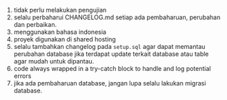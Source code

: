 1. tidak perlu melakukan pengujian
4. selalu perbaharui CHANGELOG.md setiap ada pembaharuan, perubahan dan perbaikan.
5. menggunakan bahasa indonesia
6. proyek digunakan di shared hosting
7. selalu tambahkan changelog pada `setup.sql` agar dapat memantau perubahan database jika terdapat update terkait database atau table agar mudah untuk dipantau.
8. code always wrapped in a try-catch block to handle and log potential errors
9. jika ada pembaharuan database, jangan lupa selalu lakukan migrasi database.
   
